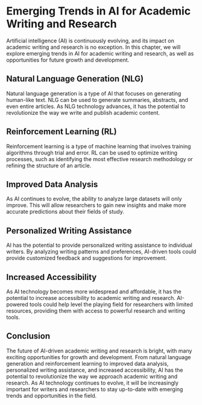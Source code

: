 # Emerging Trends in AI for Academic Writing and Research

Artificial intelligence (AI) is continuously evolving, and its impact on academic writing and research is no exception. In this chapter, we will explore emerging trends in AI for academic writing and research, as well as opportunities for future growth and development.

Natural Language Generation (NLG)
---------------------------------

Natural language generation is a type of AI that focuses on generating human-like text. NLG can be used to generate summaries, abstracts, and even entire articles. As NLG technology advances, it has the potential to revolutionize the way we write and publish academic content.

Reinforcement Learning (RL)
---------------------------

Reinforcement learning is a type of machine learning that involves training algorithms through trial and error. RL can be used to optimize writing processes, such as identifying the most effective research methodology or refining the structure of an article.

Improved Data Analysis
----------------------

As AI continues to evolve, the ability to analyze large datasets will only improve. This will allow researchers to gain new insights and make more accurate predictions about their fields of study.

Personalized Writing Assistance
-------------------------------

AI has the potential to provide personalized writing assistance to individual writers. By analyzing writing patterns and preferences, AI-driven tools could provide customized feedback and suggestions for improvement.

Increased Accessibility
-----------------------

As AI technology becomes more widespread and affordable, it has the potential to increase accessibility to academic writing and research. AI-powered tools could help level the playing field for researchers with limited resources, providing them with access to powerful research and writing tools.

Conclusion
----------

The future of AI-driven academic writing and research is bright, with many exciting opportunities for growth and development. From natural language generation and reinforcement learning to improved data analysis, personalized writing assistance, and increased accessibility, AI has the potential to revolutionize the way we approach academic writing and research. As AI technology continues to evolve, it will be increasingly important for writers and researchers to stay up-to-date with emerging trends and opportunities in the field.
